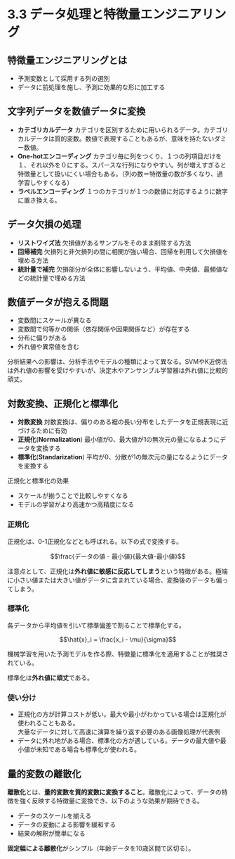 <script type="text/javascript" async src="https://cdnjs.cloudflare.com/ajax/libs/mathjax/3.2.2/es5/tex-mml-chtml.min.js">
</script>
<script type="text/x-mathjax-config">
 MathJax.Hub.Config({
 tex2jax: {
 inlineMath: [['$', '$'] ],
 displayMath: [ ['$$','$$'], ["\\[","\\]"] ]
 }
 });
</script>

# 3.3 データ処理と特徴量エンジニアリング

## 特徴量エンジニアリングとは

- 予測変数として採用する列の選別
- データに前処理を施し、予測に効果的な形に加工する

## 文字列データを数値データに変換

- **カテゴリカルデータ** カテゴリを区別するために用いられるデータ。カテゴリカルデータは質的変数。数値で表現することもあるが、意味を持たないダミー数値。
- **One-hotエンコーディング** カテゴリ毎に列をつくり、１つの列項目だけを１、それ以外を０にする。スパースな行列になりやすい。列が増えすぎると特徴量として扱いにくい場合もある。（列の数＝特徴量の数が多くなり、過学習しやすくなる）
- **ラベルエンコーディング** １つのカテゴリが１つの数値に対応するように数字に置き換える。

## データ欠損の処理

- **リストワイズ法** 欠損値があるサンプルをそのまま削除する方法
- **回帰補完** 欠損列と非欠損列の間に相関が強い場合、回帰を利用して欠損値を埋める方法
- **統計量で補完** 欠損部分が全体に影響しないよう、平均値、中央値、最頻値などの統計量で埋める方法

## 数値データが抱える問題

- 変数間にスケールが異なる
- 変数間で何等かの関係（依存関係や因果関係など）が存在する
- 分布に偏りがある
- 外れ値や異常値を含む

分析結果への影響は、分析手法やモデルの種類によって異なる。SVMやK近傍法は外れ値の影響を受けやすいが、決定木やアンサンブル学習器は外れ値に比較的頑丈。


## 対数変換、正規化と標準化

- **対数変換** 対数変換は、偏りのある裾の長い分布をしたデータを正規表現に近づけるために有効
- **正規化**(**Normalization**) 最小値が0、最大値が1の無次元の量になるようにデータを変換する
- **標準化**(**Standarization**) 平均が0、分散が1の無次元の量になるようにデータを変換する

正規化と標準化の効果
- スケールが揃うことで比較しやすくなる
- モデルの学習がより高速かつ高精度になる

### 正規化

正規化は、0-1正規化などとも呼ばれる。以下の式で変換する。

$$\frac{データの値 - 最小値}{最大値-最小値}$$

注意点として、正規化は**外れ値に敏感に反応してしまう**という特徴がある。極端に小さい値または大きい値がデータに含まれている場合、変換後のデータも偏ってしまう。

### 標準化

各データから平均値を引いて標準偏差で割ることで標準化する。

$$\hat{x}_i = \frac{x_i - \mu}{\sigma}$$

機械学習を用いた予測モデルを作る際、特徴量に標準化を適用することが推奨されている。

標準化は**外れ値に頑丈**である。

### 使い分け

- 正規化の方が計算コストが低い。最大や最小がわかっている場合は正規化が使われることもある。<br>
大量なデータに対して高速に演算を繰り返す必要のある画像処理が代表例
- データに外れ地がある場合、標準化の方が適している。データの最大値や最小値が未知である場合も標準化が使われる。

## 量的変数の離散化

**離散化**とは、**量的変数を質的変数に変換すること**。離散化によって、データの特徴を強く反映する特徴量に変換でき、以下のような効果が期待できる。

- データのスケールを揃える
- データの変動による影響を緩和する
- 結果の解釈が簡単になる

**固定幅による離散化**がシンプル（年齢データを10歳区間で区切る）。
